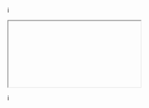 i

<iframe>
        height=850 width=90% 
        src="http://github.com/lveMonsi"  
        frameborder=0  
        allowfullscreen
</iframe>

i
